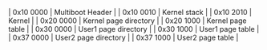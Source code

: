 
| 0x10 0000      | Multiboot Header         |
| 0x10 0010      | Kernel stack             |
| 0x10 2010      | Kernel                   |
| 0x20 0000      | Kernel page directory    |
| 0x20 1000      | Kernel page table        |
| 0x30 0000      | User1 page directory     |
| 0x30 1000      | User1 page table         |
| 0x37 0000      | User2 page directory     |
| 0x37 1000      | User2 page table         |

